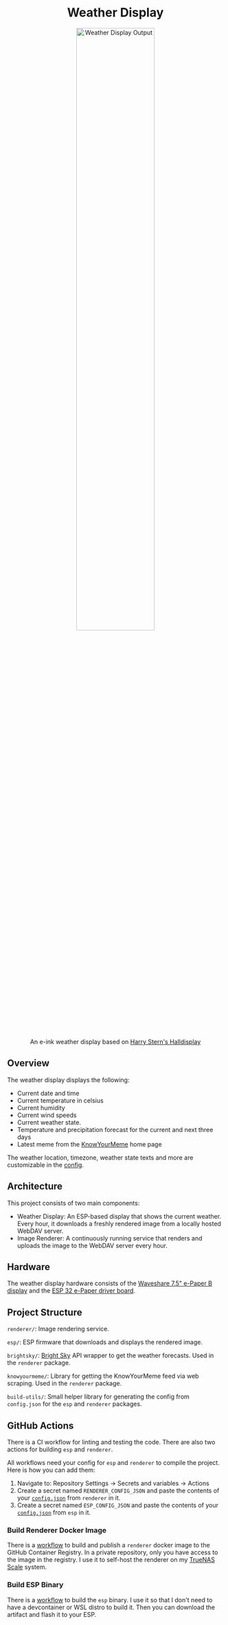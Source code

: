 
<div align="center">
	<h1>Weather Display</h1>
	<image src="https://github.com/user-attachments/assets/e84c1bba-f061-47e3-adb1-d1f186970022" alt="Weather Display Output" width="60%">
	<p>An e-ink weather display based on <a href="https://github.com/boustrophedon/eink-esp-weather-display">Harry Stern's Halldisplay</a></p>
</div>

## Overview

The weather display displays the following:

- Current date and time
- Current temperature in celsius
- Current humidity
- Current wind speeds
- Current weather state. 
- Temperature and precipitation forecast for the current and next three days
- Latest meme from the [KnowYourMeme](https://knowyourmeme.com/) home page

The weather location, timezone, weather state texts and more are customizable in the [config](./renderer/example-config.json).

## Architecture

This project consists of two main components:

- Weather Display: An ESP-based display that shows the current weather. Every hour, it downloads a freshly rendered image from a locally hosted WebDAV server.
- Image Renderer: A continuously running service that renders and uploads the image to the WebDAV server every hour.

## Hardware

The weather display hardware consists of the [Waveshare 7.5" e-Paper B display](https://www.waveshare.com/7.5inch-e-paper-b.htm) and the [ESP 32 e-Paper driver board](https://www.waveshare.com/e-paper-esp32-driver-board.htm).

## Project Structure

`renderer/`: Image rendering service.

`esp/`: ESP firmware that downloads and displays the rendered image.

`brightsky/`: [Bright Sky](https://brightsky.dev/) API wrapper to get the weather forecasts. Used in the `renderer` package.

`knowyourmeme/`: Library for getting the KnowYourMeme feed via web scraping. Used in the `renderer` package.

`build-utils/`: Small helper library for generating the config from `config.json` for the `esp` and `renderer` packages.

## GitHub Actions

There is a CI workflow for linting and testing the code.
There are also two actions for building `esp` and `renderer`.

All workflows need your config for `esp` and `renderer` to compile the project.
Here is how you can add them:

1. Navigate to: Repository Settings → Secrets and variables → Actions
2. Create a secret named `RENDERER_CONFIG_JSON` and paste the contents of your [`config.json`](./renderer/example-config.json) from `renderer` in it.
3. Create a secret named `ESP_CONFIG_JSON` and paste the contents of your [`config.json`](./renderer/example-config.json) from `esp` in it.

### Build Renderer Docker Image

There is a [workflow](./.github/workflows/build-renderer-docker.yml) to build and publish a `renderer` docker image to the GitHub Container Registry. In a private repository, only you have access to the image in the registry.
I use it to self-host the renderer on my [TrueNAS Scale](https://www.truenas.com/truenas-scale/) system.

### Build ESP Binary

There is a [workflow](./.github/workflows/build-esp.yml) to build the `esp` binary.
I use it so that I don't need to have a devcontainer or WSL distro to build it.
Then you can download the artifact and flash it to your ESP.
